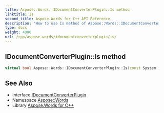 ```yaml
---
title: Aspose::Words::IDocumentConverterPlugin::Is method
linktitle: Is
second_title: Aspose.Words for C++ API Reference
description: 'How to use Is method of Aspose::Words::IDocumentConverterPlugin class in C++.'
type: docs
weight: 4000
url: /cpp/aspose.words/idocumentconverterplugin/is/
---
```

## IDocumentConverterPlugin::Is method




```cpp
virtual bool Aspose::Words::IDocumentConverterPlugin::Is(const System::TypeInfo &target) const override
```

## See Also

* Interface [IDocumentConverterPlugin](../)
* Namespace [Aspose::Words](../../)
* Library [Aspose.Words for C++](../../../)
